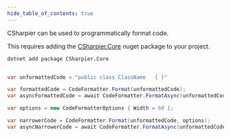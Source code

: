 ```yaml
---
hide_table_of_contents: true
---
```

CSharpier can be used to programmatically format code.

This requires adding the [CSharpier.Core](https://www.nuget.org/packages/CSharpier.Core/) nuget package to your project.
```bash
dotnet add package CSharpier.Core
```

```csharp

var unformattedCode = "public class ClassName   { }"

var formattedCode = CodeFormatter.Format(unformattedCode);
var asyncFormattedCode = await CodeFormatter.FormatAsync(unformattedCode);

var options = new CodeFormatterOptions { Width = 60 };

var narrowerCode = CodeFormatter.Format(unformattedCode, options);
var asyncNarrowerCode = await CodeFormatter.FormatAsync(unformattedCode, options);

```

